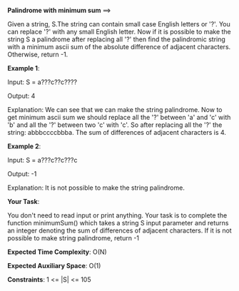 **Palindrome with minimum sum** ==>

Given a string, S.The string can contain small case English letters or '?'. 
You can replace '?' with any small English letter. Now if it is possible to 
make the string S a palindrome after replacing all '?' then find the 
palindromic string with a minimum ascii sum of the absolute difference 
of adjacent characters. Otherwise, return -1.

**Example 1**:

Input: S = a???c??c????

Output: 4

Explanation:
We can see that we can make the string
palindrome. Now to get minimum ascii sum we should
replace all the '?' between 'a' and 'c' with
'b' and all the '?' between two 'c' with 'c'.
So after replacing all the '?' the string: 
abbbccccbbba.
The sum of differences of adjacent characters is 4.  

**Example 2**:

Input: S = a???c??c???c

Output: -1

Explanation:
It is not possible to make the string palindrome.

**Your Task**:

You don't need to read input or print anything. Your task is to complete
the function minimumSum() which takes a string S input parameter and 
returns an integer denoting the sum of differences of adjacent
characters. If it is not possible to make string palindrome, return -1

**Expected Time Complexity**: O(N)

**Expected Auxiliary Space**: O(1)

**Constraints**: 1 <= |S| <= 105
